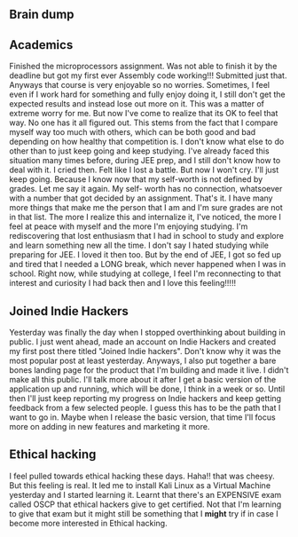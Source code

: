 ## Brain dump

## Academics

Finished the microprocessors assignment. Was not able to finish it by the deadline but got my first ever Assembly code working!!! Submitted just that. Anyways that course is very enjoyable so no worries. Sometimes, I feel even if I work hard for something and fully enjoy doing it, I still don't get the expected results and instead lose out more on it. This was a matter of extreme worry for me. But now I've come to realize that its OK to feel that way. No one has it all figured out. This stems from the fact that I compare myself way too much with others, which can be both good and bad depending on how healthy that competition is. I don't know what else to do other than to just keep going and keep studying. I've already faced this situation many times before, during JEE prep, and I still don't know how to deal with it. I cried then. Felt like I lost a battle. But now I won't cry. I'll just keep going. Because I know now that my self-worth is not defined by grades. Let me say it again. My self- worth has no connection, whatsoever with a number that got decided by an assignment. That's it. I have many more things that make me the person that I am and I'm sure grades are not in that list. The more I realize this and internalize it, I've noticed, the more I feel at peace with myself and the more I'm enjoying studying. I'm rediscovering that lost enthusiasm that I had in school to study and explore and learn something new all the time. I don't say I hated studying while preparing for JEE. I loved it then too. But by the end of JEE, I got so fed up and tired that I needed a LONG break, which never happened when I was in school. Right now, while studying at college, I feel I'm reconnecting to that interest and curiosity I had back then and I love this feeling!!!!!

## Joined Indie Hackers

Yesterday was finally the day when I stopped overthinking about building in public. I just went ahead, made an account on Indie Hackers and created my first post there titled "Joined Indie hackers". Don't know why it was the most popular post at least yesterday. Anyways, I also put together a bare bones landing page for the product that I'm building and made it live. I didn't make all this public. I'll talk more about it after I get a basic version of the application up and running, which will be done, I think in a week or so. Until then I'll just keep reporting my progress on Indie hackers and keep getting feedback from a few selected people. I guess this has to be the path that I want to go in. Maybe when I release the basic version, that time I'll focus more on adding in new features and marketing it more. 

## Ethical hacking 

I feel pulled towards ethical hacking these days. Haha!! that was cheesy. But this feeling is real. It led me to install Kali Linux as a Virtual Machine yesterday and I started learning it. Learnt that there's an EXPENSIVE exam called OSCP that ethical hackers give to get certified. Not that I'm learning to give that exam but it might still be something that I **might** try if in case I become more interested in Ethical hacking. 